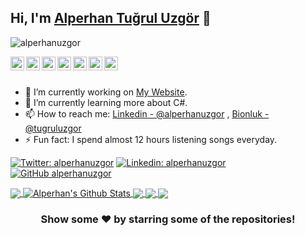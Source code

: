 ## Hi, I'm [Alperhan Tuğrul Uzgör](https://alperhanuzgor.com) 👋

<p align="left"> <img src="https://komarev.com/ghpvc/?username=alperhanuzgor&label=Views&color=blue&style=plastic" alt="alperhanuzgor" /> </p>

<a href="https://twitter.com/alperhanuzgor">
  <img align="left" alt="Alperhan's Twitter" width="22px" src="https://cdn.jsdelivr.net/npm/simple-icons@v3/icons/twitter.svg" />
</a>
<a href="https://linkedin.com/in/alperhanuzgor">
  <img align="left" alt="Alperhan's Linkdein" width="22px" src="https://cdn.jsdelivr.net/npm/simple-icons@v3/icons/linkedin.svg" />
</a>
<a href="https://github.com/alperhanuzgor">
  <img align="left" alt="Alperhan's Github" width="22px" src="https://cdn.jsdelivr.net/npm/simple-icons@v3/icons/github.svg" />
</a>
<a href="https://t.me/alperhanuzgor">
  <img align="left" alt="Alperhan's Telegram" width="22px" src="https://cdn.jsdelivr.net/npm/simple-icons@v3/icons/telegram.svg" />
</a>
<a href="https://instagram.com/alperhanuzgor/">
  <img align="left" alt="Alperhan's Instagram" width="22px" src="https://cdn.jsdelivr.net/npm/simple-icons@v3/icons/instagram.svg" />
</a>
<a href="https://www.facebook.com/alperhanuzgor/">
  <img align="left" alt="Alperhan's Facebook" width="22px" src="https://cdn.jsdelivr.net/npm/simple-icons@v3/icons/facebook.svg" />
</a>
<a href="https://www.youtube.com/alperhanuzgor/">
  <img align="left" alt="Alperhan's Youtube" width="22px" src="https://cdn.jsdelivr.net/npm/simple-icons@v3/icons/youtube.svg" />
</a>

<br/>
<br/>



- 🔭 I’m currently working on [My Website](https://alperhanuzgor.com/).
- 🌱 I’m currently learning more about C#.
- 📫 How to reach me: [Linkedin - @alperhanuzgor](https://www.linkedin.com/in/alperhanuzgor/) , [Bionluk - @tugruluzgor](https://bionluk.com/tugruluzgor)
- ⚡ Fun fact: I spend almost 12 hours listening songs everyday.

[![Twitter: alperhanuzgor](https://img.shields.io/twitter/follow/alperhanuzgor?style=social)](https://twitter.com/alperhanuzgor)
[![Linkedin: alperhanuzgor](https://img.shields.io/badge/-alperhanuzgor-blue?style=flat-square&logo=Linkedin&logoColor=white&link=https://www.linkedin.com/in/alperhanuzgor/)](https://www.linkedin.com/in/alperhanuzgor/)
[![GitHub alperhanuzgor](https://img.shields.io/github/followers/alperhanuzgor?label=follow&style=social)](https://github.com/alperhanuzgor)


<a href="https://github.com/alperhanuzgor">
  <img align="center" src="https://github-readme-stats.vercel.app/api/top-langs/?username=alperhanuzgor&theme=light&hide_langs_below=1" />
</a>
<a href="https://github.com/alperhanuzgor">
 <img align="center" src="https://github-readme-stats.vercel.app/api?username=alperhanuzgor&show_icons=true&theme=light&line_height=27" alt="Alperhan's Github Stats"/>
</a>
<a href="https://github.com/alperhanuzgor/C-Programming">
  <img align="center" src="https://github-readme-stats.vercel.app/api/pin/?username=alperhanuzgor&repo=C-Programming&theme=light" />

</a>
<a href="https://github.com/alperhanuzgor/Java-Programming">
 <img align="center" src="https://github-readme-stats.vercel.app/api/pin/?username=alperhanuzgor&repo=Java-Programming&theme=light" />
</a>

<a href="https://github.com/alperhanuzgor/Bil.Lab-Quiz">
  <img align="center" src="https://github-readme-stats.vercel.app/api/pin/?username=alperhanuzgor&repo=Bil.Lab-Quiz&theme=light" />

</a>

<div align="center">

### Show some ❤️ by starring some of the repositories!

</div>

